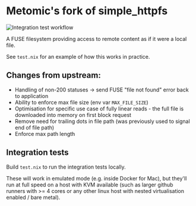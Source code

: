 # Metomic's fork of simple_httpfs

![Integration test workflow](https://github.com/metomic/simple-httpfs/actions/workflows/build.yml/badge.svg?event=push)

A FUSE filesystem providing access to remote content as if it were a local file.

See `test.nix` for an example of how this works in practice.

## Changes from upstream:

- Handling of non-200 statuses -> send FUSE "file not found" error back to application
- Ability to enforce max file size (env var `MAX_FILE_SIZE`)
- Optimisation for specific use case of fully linear reads - the full file is downloaded into memory on first block request 
- Remove need for trailing dots in file path (was previously used to signal end of file path)
- Enforce max path length

## Integration tests

Build `test.nix` to run the integration tests locally. 

These will work in emulated mode (e.g. inside Docker for Mac), but they'll run at full speed on a host with KVM available (such as larger github runners with >= 4 cores or any other linux host with nested virtualisation enabled / bare metal).
